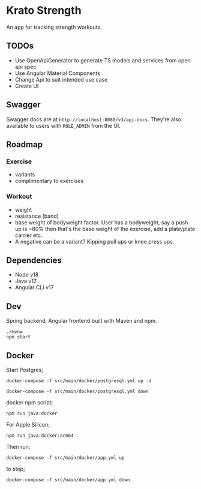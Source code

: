 # Krato Strength

An app for tracking strength workouts.

## TODOs

- Use OpenApiGenerator to generate TS models and services from open api spec
- Use Angular Material Components
- Change Api to suit intended use case
- Create UI

## Swagger

Swagger docs are at `http://localhost:8080/v3/api-docs`. They're also available to users with `ROLE_ADMIN` from the UI.

## Roadmap

### Exercise

- variants
- complimentary to exercises

### Workout

- weight
- resistance (band)
- base weight of bodyweight factor. User has a bodyweight, say a push up is ~80% then that's the base weight of the exercise, add a plate/plate carrier etc.
- A negative can be a variant? Kipping pull ups or knee press ups.

## Dependencies

- Node v18
- Java v17
- Angular CLI v17

## Dev

Spring backend, Angular frontend built with Maven and npm.

```
./mvnw
npm start
```

## Docker

Start Postgres;

```
docker-compose -f src/main/docker/postgresql.yml up -d
```

```
docker-compose -f src/main/docker/postgresql.yml down
```

docker npm script;

```
npm run java:docker
```

For Apple Silicon;

```
npm run java:docker:arm64
```

Then run:

```
docker-compose -f src/main/docker/app.yml up
```

to stop;

```
docker-compose -f src/main/docker/app.yml down
```
